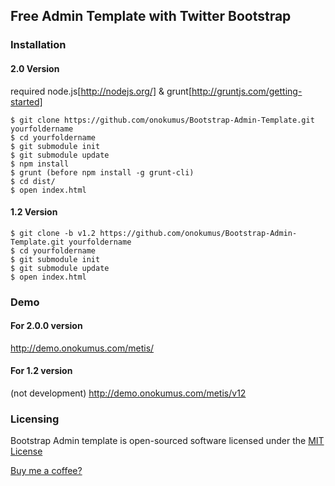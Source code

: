 Free Admin Template with Twitter Bootstrap
------------------------------------------

### Installation

#### 2.0 Version
required node.js[http://nodejs.org/] & grunt[http://gruntjs.com/getting-started]

    $ git clone https://github.com/onokumus/Bootstrap-Admin-Template.git yourfoldername
    $ cd yourfoldername
    $ git submodule init
    $ git submodule update
    $ npm install
    $ grunt (before npm install -g grunt-cli)
    $ cd dist/
    $ open index.html
    
#### 1.2 Version
    $ git clone -b v1.2 https://github.com/onokumus/Bootstrap-Admin-Template.git yourfoldername
    $ cd yourfoldername
    $ git submodule init
    $ git submodule update
    $ open index.html

### Demo

#### For 2.0.0 version
http://demo.onokumus.com/metis/

#### For 1.2 version 
(not development)
http://demo.onokumus.com/metis/v12


### Licensing

Bootstrap Admin template is open-sourced software licensed under the [MIT License](http://opensource.org/licenses/MIT)

[Buy me a coffee?](https://wrapbootstrap.com/theme/nuro-theme-WB0628X10)